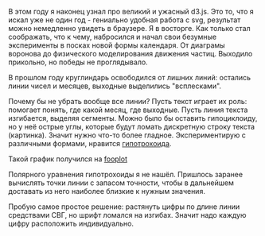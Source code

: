 В этом году я наконец узнал про великий и ужасный d3.js. Это то, что я искал уже не один год - гениально удобная работа с svg, результат можно немедленно увидеть в браузере. Я в восторге. Как только стал соображать, что к чему, набросился и начал свои безумные эксперименты в посках новой формы календаря. От диаграмы воронова до физического моделирования движения частиц. Выходило прикольно, но победы не проглядывало.

В прошлом году круглиндарь освободился от лишних линий: остались линии чисел и месяцев, выходные выделились "всплесками". 

Почему бы не убрать вообще все линии? Пусть текст играет их роль: помогает понять, где какой месяц, где выходные. Пусть линия текста изгибается, выделяя сегменты. Можно было бы оставить гипоциклоиду, но у неё острые углы, которые будут ломать дискретную строку текста (картинка). Значит нужно что-то более гладное. Экспериментирую с различными формами, нравится [гипотрохоида](https://en.wikipedia.org/wiki/Hypotrochoid).

Такой график получился на [fooplot](http://fooplot.com/#W3sidHlwZSI6MiwiZXF4IjoiKDEyLTEpKmNvcyhzKSswLjYqY29zKCgxMi0oMSkpKnMvKDEpKSIsImVxeSI6IigxMi0xKSpzaW4ocyktMC42KnNpbigoMTItKDEpKSpzLygxKSkiLCJjb2xvciI6IiNmZjAwMDAiLCJzbWluIjoiMCIsInNtYXgiOiIycGkiLCJzc3RlcCI6Ii4wMSJ9LHsidHlwZSI6MTAwMCwid2luZG93IjpbIi0zMy4xNTA4Njk4ODU2NjI0NSIsIjE2LjQ0MDE5NDU2NzQ2MjQ2MyIsIi0xNi40NzE0NjM2MzU2MDc0NSIsIjE0LjA0NjExNDQ4OTM5MjQ3NCJdfV0-)

Полярного уравнения гипотрохоиды я не нашёл. Пришлось заранее вычислять точки линии с запасом точности, чтобы в дальнейшем доставать из него наиболее близкие к нужным значения.

Пробую самое простое решение: растянуть цифры по длине линии средствами СВГ, но шрифт ломался на изгибах. Значит надо каждую цифру расположить индивидуально.
